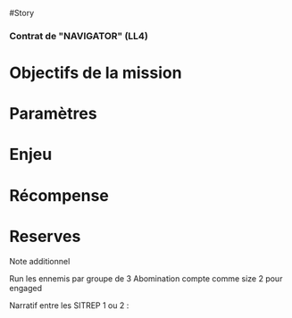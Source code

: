 #Story
### Contrat de "NAVIGATOR" (LL4)

# Objectifs de la mission

# Paramètres

# Enjeu

# Récompense

# Reserves


Note additionnel 

Run les ennemis par groupe de 3
Abomination compte comme size 2 pour engaged

Narratif entre les SITREP 1 ou 2 :